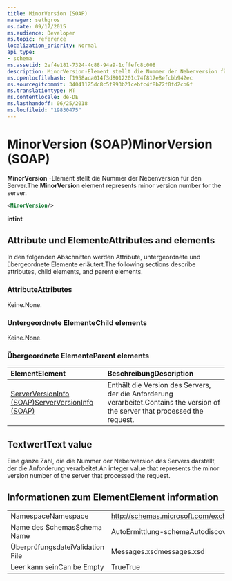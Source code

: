 ```yaml
---
title: MinorVersion (SOAP)
manager: sethgros
ms.date: 09/17/2015
ms.audience: Developer
ms.topic: reference
localization_priority: Normal
api_type:
- schema
ms.assetid: 2ef4e181-7324-4c88-94a9-1cffefc8c008
description: MinorVersion-Element stellt die Nummer der Nebenversion für den Server.
ms.openlocfilehash: f1958aca014f3d8012201c74f817e8efcbb942ec
ms.sourcegitcommit: 34041125dc8c5f993b21cebfc4f8b72f0fd2cb6f
ms.translationtype: MT
ms.contentlocale: de-DE
ms.lasthandoff: 06/25/2018
ms.locfileid: "19830475"
---
```

# <a name="minorversion-soap"></a><span data-ttu-id="8dc50-103">MinorVersion (SOAP)</span><span class="sxs-lookup"><span data-stu-id="8dc50-103">MinorVersion (SOAP)</span></span>

<span data-ttu-id="8dc50-104">**MinorVersion** -Element stellt die Nummer der Nebenversion für den Server.</span><span class="sxs-lookup"><span data-stu-id="8dc50-104">The **MinorVersion** element represents minor version number for the server.</span></span> 
  
```XML
<MinorVersion/>
```

 <span data-ttu-id="8dc50-105">**int**</span><span class="sxs-lookup"><span data-stu-id="8dc50-105">**int**</span></span>
## <a name="attributes-and-elements"></a><span data-ttu-id="8dc50-106">Attribute und Elemente</span><span class="sxs-lookup"><span data-stu-id="8dc50-106">Attributes and elements</span></span>

<span data-ttu-id="8dc50-107">In den folgenden Abschnitten werden Attribute, untergeordnete und übergeordnete Elemente erläutert.</span><span class="sxs-lookup"><span data-stu-id="8dc50-107">The following sections describe attributes, child elements, and parent elements.</span></span>
  
### <a name="attributes"></a><span data-ttu-id="8dc50-108">Attribute</span><span class="sxs-lookup"><span data-stu-id="8dc50-108">Attributes</span></span>

<span data-ttu-id="8dc50-109">Keine.</span><span class="sxs-lookup"><span data-stu-id="8dc50-109">None.</span></span>
  
### <a name="child-elements"></a><span data-ttu-id="8dc50-110">Untergeordnete Elemente</span><span class="sxs-lookup"><span data-stu-id="8dc50-110">Child elements</span></span>

<span data-ttu-id="8dc50-111">Keine.</span><span class="sxs-lookup"><span data-stu-id="8dc50-111">None.</span></span>
  
### <a name="parent-elements"></a><span data-ttu-id="8dc50-112">Übergeordnete Elemente</span><span class="sxs-lookup"><span data-stu-id="8dc50-112">Parent elements</span></span>

|<span data-ttu-id="8dc50-113">**Element**</span><span class="sxs-lookup"><span data-stu-id="8dc50-113">**Element**</span></span>|<span data-ttu-id="8dc50-114">**Beschreibung**</span><span class="sxs-lookup"><span data-stu-id="8dc50-114">**Description**</span></span>|
|:-----|:-----|
|[<span data-ttu-id="8dc50-115">ServerVersionInfo (SOAP)</span><span class="sxs-lookup"><span data-stu-id="8dc50-115">ServerVersionInfo (SOAP)</span></span>](serverversioninfo-soap.md) <br/> |<span data-ttu-id="8dc50-116">Enthält die Version des Servers, der die Anforderung verarbeitet.</span><span class="sxs-lookup"><span data-stu-id="8dc50-116">Contains the version of the server that processed the request.</span></span>  <br/> |
   
## <a name="text-value"></a><span data-ttu-id="8dc50-117">Textwert</span><span class="sxs-lookup"><span data-stu-id="8dc50-117">Text value</span></span>

<span data-ttu-id="8dc50-118">Eine ganze Zahl, die die Nummer der Nebenversion des Servers darstellt, der die Anforderung verarbeitet.</span><span class="sxs-lookup"><span data-stu-id="8dc50-118">An integer value that represents the minor version number of the server that processed the request.</span></span>
  
## <a name="element-information"></a><span data-ttu-id="8dc50-119">Informationen zum Element</span><span class="sxs-lookup"><span data-stu-id="8dc50-119">Element information</span></span>

|||
|:-----|:-----|
|<span data-ttu-id="8dc50-120">Namespace</span><span class="sxs-lookup"><span data-stu-id="8dc50-120">Namespace</span></span>  <br/> |http://schemas.microsoft.com/exchange/2010/Autodiscover  <br/> |
|<span data-ttu-id="8dc50-121">Name des Schemas</span><span class="sxs-lookup"><span data-stu-id="8dc50-121">Schema Name</span></span>  <br/> |<span data-ttu-id="8dc50-122">AutoErmittlung-schema</span><span class="sxs-lookup"><span data-stu-id="8dc50-122">Autodiscover schema</span></span>  <br/> |
|<span data-ttu-id="8dc50-123">Überprüfungsdatei</span><span class="sxs-lookup"><span data-stu-id="8dc50-123">Validation File</span></span>  <br/> |<span data-ttu-id="8dc50-124">Messages.xsd</span><span class="sxs-lookup"><span data-stu-id="8dc50-124">messages.xsd</span></span>  <br/> |
|<span data-ttu-id="8dc50-125">Leer kann sein</span><span class="sxs-lookup"><span data-stu-id="8dc50-125">Can be Empty</span></span>  <br/> |<span data-ttu-id="8dc50-126">True</span><span class="sxs-lookup"><span data-stu-id="8dc50-126">True</span></span>  <br/> |
   

